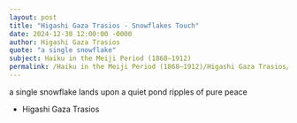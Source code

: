```yaml
---
layout: post
title: "Higashi Gaza Trasios - Snowflakes Touch"
date: 2024-12-30 12:00:00 -0000
author: Higashi Gaza Trasios
quote: "a single snowflake"
subject: Haiku in the Meiji Period (1868–1912)
permalink: /Haiku in the Meiji Period (1868–1912)/Higashi Gaza Trasios/Higashi Gaza Trasios - Snowflakes Touch
---
```


a single snowflake
lands upon a quiet pond
ripples of pure peace

- Higashi Gaza Trasios
